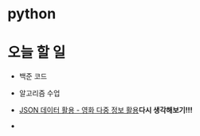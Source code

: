 # python

# 오늘 할 일

- 백준 코드

- 알고리즘 수업

- [JSON 데이터 활용 - 영화 다중 정보 활용](https://www.notion.so/hphk-edu/01-cc34776efb90478ca519109eebc60864)**다시 생각해보기!!!**

- 

